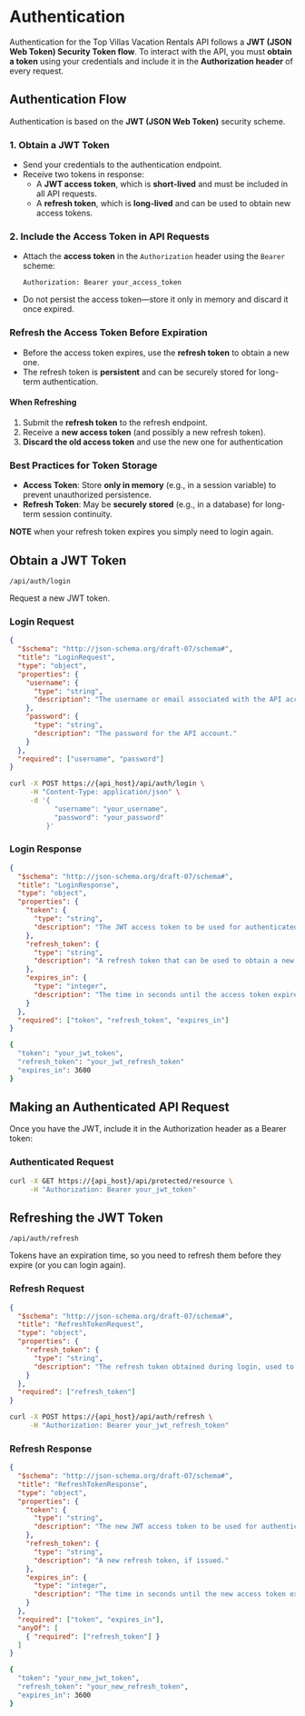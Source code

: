 # **Authentication**

Authentication for the Top Villas Vacation Rentals API follows a **JWT (JSON Web Token) Security Token flow**. To interact with the API, you must **obtain a token** using your credentials and include it in the **Authorization header** of every request.

## **Authentication Flow**  

Authentication is based on the **JWT (JSON Web Token)** security scheme.

### 1. Obtain a JWT Token

- Send your credentials to the authentication endpoint.  
- Receive two tokens in response:  
  - A **JWT access token**, which is **short-lived** and must be included in all API requests.  
  - A **refresh token**, which is **long-lived** and can be used to obtain new access tokens.  

### 2. Include the Access Token in API Requests

- Attach the **access token** in the `Authorization` header using the `Bearer` scheme:  

  ```http
  Authorization: Bearer your_access_token
  ```

- Do not persist the access token—store it only in memory and discard it once expired.

### Refresh the Access Token Before Expiration

- Before the access token expires, use the **refresh token** to obtain a new one.  
- The refresh token is **persistent** and can be securely stored for long-term authentication.  

#### When Refreshing

1. Submit the **refresh token** to the refresh endpoint.  
2. Receive a **new access token** (and possibly a new refresh token).
3. **Discard the old access token** and use the new one for authentication

### Best Practices for Token Storage

- **Access Token**: Store **only in memory** (e.g., in a session variable) to prevent unauthorized persistence.  
- **Refresh Token**: May be **securely stored** (e.g., in a database) for long-term session continuity.

**NOTE** when your refresh token expires you simply need to login again.

## Obtain a JWT Token

`/api/auth/login`

Request a new JWT token.

### Login Request

```json
{
  "$schema": "http://json-schema.org/draft-07/schema#",
  "title": "LoginRequest",
  "type": "object",
  "properties": {
    "username": {
      "type": "string",
      "description": "The username or email associated with the API account."
    },
    "password": {
      "type": "string",
      "description": "The password for the API account."
    }
  },
  "required": ["username", "password"]
}
```

```bash
curl -X POST https://{api_host}/api/auth/login \
     -H "Content-Type: application/json" \
     -d '{
           "username": "your_username",
           "password": "your_password"
         }'
```

### Login Response

```json
{
  "$schema": "http://json-schema.org/draft-07/schema#",
  "title": "LoginResponse",
  "type": "object",
  "properties": {
    "token": {
      "type": "string",
      "description": "The JWT access token to be used for authenticated requests."
    },
    "refresh_token": {
      "type": "string",
      "description": "A refresh token that can be used to obtain a new access token when it expires."
    },
    "expires_in": {
      "type": "integer",
      "description": "The time in seconds until the access token expires."
    }
  },
  "required": ["token", "refresh_token", "expires_in"]
}

```

```bash
{
  "token": "your_jwt_token",
  "refresh_token": "your_jwt_refresh_token"
  "expires_in": 3600
}
```

## Making an Authenticated API Request

Once you have the JWT, include it in the Authorization header as a Bearer token:

### Authenticated Request

```bash
curl -X GET https://{api_host}/api/protected/resource \
     -H "Authorization: Bearer your_jwt_token"
```

## Refreshing the JWT Token

`/api/auth/refresh`

Tokens have an expiration time, so you need to refresh them before they expire (or you can login again).

### Refresh Request

```json
{
  "$schema": "http://json-schema.org/draft-07/schema#",
  "title": "RefreshTokenRequest",
  "type": "object",
  "properties": {
    "refresh_token": {
      "type": "string",
      "description": "The refresh token obtained during login, used to get a new access token."
    }
  },
  "required": ["refresh_token"]
}

```

```bash
curl -X POST https://{api_host}/api/auth/refresh \
     -H "Authorization: Bearer your_jwt_refresh_token"
```

### Refresh Response

```json
{
  "$schema": "http://json-schema.org/draft-07/schema#",
  "title": "RefreshTokenResponse",
  "type": "object",
  "properties": {
    "token": {
      "type": "string",
      "description": "The new JWT access token to be used for authenticated requests."
    },
    "refresh_token": {
      "type": "string",
      "description": "A new refresh token, if issued."
    },
    "expires_in": {
      "type": "integer",
      "description": "The time in seconds until the new access token expires."
    }
  },
  "required": ["token", "expires_in"],
  "anyOf": [
    { "required": ["refresh_token"] }
  ]
}
```

```bash
{
  "token": "your_new_jwt_token",
  "refresh_token": "your_new_refresh_token",
  "expires_in": 3600
}
```
